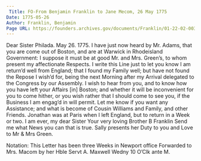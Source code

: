 ```yaml
---
 Title: FO-From Benjamin Franklin to Jane Mecom, 26 May 1775
Date: 1775-05-26
Author: Franklin, Benjamin
Page URL: https://founders.archives.gov/documents/Franklin/01-22-02-0030
---
```


Dear Sister
Philada. May 26. 1775.
I have just now heard by Mr. Adams, that you are come out of Boston, and are at Warwick in Rhodeisland Government: I suppose it must be at good Mr. and Mrs. Green’s, to whom present my affectionate Respects. I write this Line just to let you know I am return’d well from England; that I found my Family well; but have not found the Repose I wish’d for, being the next Morning after my Arrival delegated to the Congress by our Assembly. I wish to hear from you, and to know how you have left your Affairs [in] Boston; and whether it will be inconvenient for you to come hither, or you wish rather that I should come to see you, if the Business I am engag’d in will permit. Let me know if you want any Assistance; and what is become of Cousin Williams and Family, and other Friends. Jonathan was at Paris when I left England, but to return in a Week or two. I am ever, my dear Sister Your very loving Brother
B Franklin
Send me what News you can that is true.
Sally presents her Duty to you and Love to Mr & Mrs Green.
  
Notation: This Letter has been three Weeks in Newport office Forwarded to Mrs. Macom by her Hble Servt A. Maxwell Wedny 10 O’Clk ante M.

